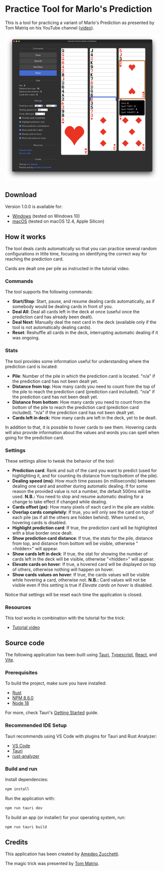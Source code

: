 # Practice Tool for Marlo's Prediction

This is a tool for practicing a variant of Marlo's Prediction as presented by Tom Matriq on his YouTube channel ([video](https://www.youtube.com/watch?v=Fa84HtYSjsU)).

<img src="/docs/app.png" />

## Download

Version 1.0.0 is available for:

- [Windows](https://github.com/zuccha/marlo-prediction-practice-tool/releases/download/1.0.0/Marlos-Prediction-Practice-Tool_v1.0.0_x64.msi) (tested on Windows 10)
- [macOS](https://github.com/zuccha/marlo-prediction-practice-tool/releases/download/1.0.0/Marlos-Prediction-Practice-Tool_v1.0.0_aarch64.dmg) (tested on macOS 12.4, Apple Silicon)

## How it works

The tool deals cards automatically so that you can practice several random configurations in little time, focusing on identifying the correct way for reaching the prediction card.

Cards are dealt one per pile as instructed in the tutorial video.

### Commands

The tool supports the following commands:

- **Start/Stop**: Start, pause, and resume dealing cards automatically, as if somebody would be dealing cards in front of you.
- **Deal All**: Deal all cards left in the deck at once (useful once the prediction card has already been dealt).
- **Deal Next**: Manually deal the next card in the deck (available only if the tool is not automatically dealing cards).
- **Reset**: Reshuffle all cards in the deck, interrupting automatic dealing if it was ongoing.

### Stats

The tool provides some information useful for understanding where the prediction card is located:

- **Pile**: Number of the pile in which the prediction card is located. "n/a" if the prediction card has not been dealt yet.
- **Distance from top**: How many cards you need to count from the top of the pile to reach the prediction card (prediction card included). "n/a" if the prediction card has not been dealt yet.
- **Distance from bottom**: How many cards you need to count from the bottom of the pile to reach the prediction card (prediction card included). "n/a" if the prediction card has not been dealt yet.
- **Cards left in deck:** How many cards are left in the deck, yet to be dealt.

In addition to that, it is possible to hover cards to see them. Hovering cards will also provide information about the values and words you can spell when going for the prediction card.

### Settings

These settings allow to tweak the behavior of the tool:

- **Prediction card**: Rank and suit of the card you want to predict (used for highlighting it, and for counting its distance from top/bottom of the pile).
- **Dealing speed (ms)**: How much time passes (in milliseconds) between dealing one card and another during automatic dealing. If for some reason the provided value is not a number, the default 500ms will be used. **N.B.:** You need to stop and resume automatic dealing for a change to take effect if changed while dealing.
- **Cards offset (px)**: How many pixels of each card in the pile are visible.
- **Overlap cards completely**: If true, you will only see the card on top of each pile (as if all the others are hidden behind). When turned on, hovering cards is disabled.
- **Highlight prediction card**: If true, the prediction card will be highlighted with a blue border once dealt.
- **Show prediction card distance**: If true, the stats for the pile, distance from top, and distance from bottom will be visible, otherwise "\<hidden>" will appear.
- **Show cards left in deck**: If true, the stat for showing the number of cards left in the deck will be visible, otherwise "\<hidden>" will appear.
- **Elevate cards on hover**: If true, a hovered card will be displayed on top of others, otherwise nothing will happen on hover.
- **Show cards values on hover**: If true, the cards values will be visible while hovering a card, otherwise not. **N.B.:** Card values will not be visible even if this setting is true if _Elevate cards on hover_ is disabled.

Notice that settings will be reset each time the application is closed.

### Resources

This tool works in combination with the tutorial for the trick:

- [Tutorial video](https://www.youtube.com/watch?v=Fa84HtYSjsU)

## Source code

The following application has been built using [Tauri](https://tauri.app/), [Typescript](https://www.typescriptlang.org/), [React](https://reactjs.org/), and [Vite](https://vitejs.dev/).

### Prerequisites

To build the project, make sure you have installed:

- [Rust](https://www.rust-lang.org/)
- [NPM 8.6.0](https://www.npmjs.com/)
- [Node 18](https://nodejs.org/en/)

For more, check Tauri's [Getting Started](https://tauri.app/v1/guides/getting-started/prerequisites) guide.

### Recommended IDE Setup

Tauri recommends using VS Code with plugins for Tauri and Rust Analyzer:

- [VS Code](https://code.visualstudio.com/)
- [Tauri](https://marketplace.visualstudio.com/items?itemName=tauri-apps.tauri-vscode)
- [rust-analyzer](https://marketplace.visualstudio.com/items?itemName=rust-lang.rust-analyzer)

### Build and run

Install dependencies:

```bash
npm install
```

Run the application with:

```bash
npm run tauri dev
```

To build an app (or installer) for your operating system, run:

```bash
npm run tauri build
```

## Credits

This application has been created by [Amedeo Zucchetti](https://zuccha.io/).

The magic trick was presented by [Tom Matriq](https://www.youtube.com/user/TomMatriq).
